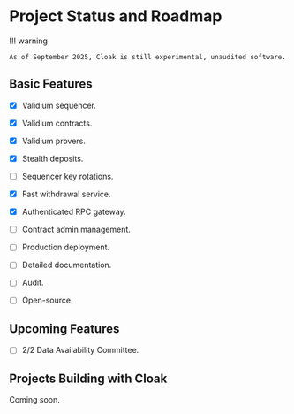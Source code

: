 # Project Status and Roadmap

!!! warning

    As of September 2025, Cloak is still experimental, unaudited software.


## Basic Features

- [x] Validium sequencer.
- [x] Validium contracts.
- [x] Validium provers.
- [x] Stealth deposits.
- [ ] Sequencer key rotations.
- [x] Fast withdrawal service.
- [x] Authenticated RPC gateway.
- [ ] Contract admin management.
- [ ] Production deployment.
- [ ] Detailed documentation.
- [ ] Audit.
- [ ] Open-source.


## Upcoming Features

- [ ] 2/2 Data Availability Committee.


## Projects Building with Cloak

Coming soon.
